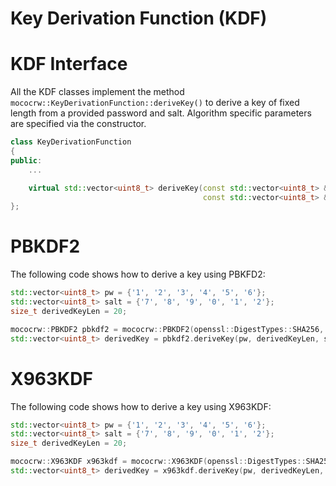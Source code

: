 # Key Derivation Function (KDF)

# KDF Interface

All the KDF classes implement the method `mococrw::KeyDerivationFunction::deriveKey()` to derive a key
of fixed length from a provided password and salt. Algorithm specific parameters are specified via the constructor.

```cpp
class KeyDerivationFunction
{
public:
    ...

    virtual std::vector<uint8_t> deriveKey(const std::vector<uint8_t> &password, const size_t outputLength,
                                           const std::vector<uint8_t> &salt) = 0;
};
```

# PBKDF2

The following code shows how to derive a key using PBKFD2:

```cpp
std::vector<uint8_t> pw = {'1', '2', '3', '4', '5', '6'};
std::vector<uint8_t> salt = {'7', '8', '9', '0', '1', '2'};
size_t derivedKeyLen = 20;

mococrw::PBKDF2 pbkdf2 = mococrw::PBKDF2(openssl::DigestTypes::SHA256, 100);
std::vector<uint8_t> derivedKey = pbkdf2.deriveKey(pw, derivedKeyLen, salt);
```

# X963KDF

The following code shows how to derive a key using X963KDF:

```cpp
std::vector<uint8_t> pw = {'1', '2', '3', '4', '5', '6'};
std::vector<uint8_t> salt = {'7', '8', '9', '0', '1', '2'};
size_t derivedKeyLen = 20;

mococrw::X963KDF x963kdf = mococrw::X963KDF(openssl::DigestTypes::SHA256);
std::vector<uint8_t> derivedKey = x963kdf.deriveKey(pw, derivedKeyLen, salt);
```
